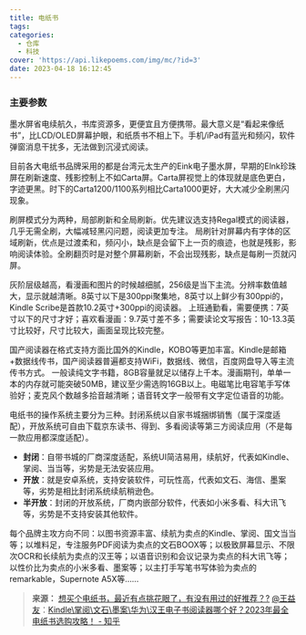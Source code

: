 ```yaml
---
title: 电纸书
tags:
categories:
  - 仓库
  - 科技
cover: 'https://api.likepoems.com/img/mc/?id=3'
date: 2023-04-18 16:12:45
---
```

<!--more-->

### 主要参数

墨水屏省电续航久，书库资源多，更便宜且方便携带。最大意义是“看起来像纸书”，比LCD/OLED屏幕护眼，和纸质书不相上下。手机/iPad有蓝光和频闪，软件弹窗消息干扰多，无法做到沉浸式阅读。

目前各大电纸书品牌采用的都是台湾元太生产的Eink电子墨水屏，早期的Elnk珍珠屏在刷新速度、残影控制上不如Carta屏。Carta屏视觉上的体现就是底色更白，字迹更黑。时下的Carta1200/1100系列相比Carta1000更好，大大减少全刷黑闪现象。

刷屏模式分为两种，局部刷新和全局刷新。优先建议选支持Regal模式的阅读器，几乎无需全刷，大幅减轻黑闪问题，阅读更加专注。
局刷针对屏幕内有字体的区域刷新，优点是过渡柔和，频闪小，缺点是会留下上一页的痕迹，也就是残影，影响阅读体验。全刷翻页时是对整个屏幕刷新，不会出现残影，缺点是每刷一页就闪屏。

灰阶层级越高，看漫画和图片的时候越细腻，256级是当下主流。分辨率数值越大，显示就越清晰。8英寸以下是300ppi聚集地，8英寸以上鲜少有300ppi的，Kindle Scribe是首款10.2英寸+300ppi的阅读器。
上班通勤看，需要便携：7英寸以下的尺寸才好；喜欢看漫画：9.7英寸差不多；需要读论文写报告：10-13.3英寸比较好，尺寸比较大，画面呈现比较完整。

国产阅读器在格式支持方面比国外的Kindle，KOBO等更加丰富。Kindle是邮箱+数据线传书，国产阅读器普遍都支持WiFi，数据线、微信，百度网盘导入等主流传书方式。
一般读纯文字书籍，8GB容量就足以储存上千本。漫画期刊，单单一本的内存就可能突破50MB，建议至少需选购16GB以上。电磁笔比电容笔手写体验好；麦克风个数越多拾音越清晰；语音转文字一般带有文字定位语音的功能。

电纸书的操作系统主要分为三种。封闭系统以自家书城捆绑销售（属于深度适配），开放系统可自由下载京东读书、得到、多看阅读等第三方阅读应用（不是每一款应用都深度适配）。
-   **封闭**：自带书城的厂商深度适配，系统UI简洁易用，续航好，代表如Kindle、掌阅、当当等，劣势是无法安装应用。
-   **开放**：就是安卓系统，支持安装软件，可玩性高，代表如文石、海信、墨案等，劣势是相比封闭系统续航稍逊色。
-   **半开放**：封闭的开放系统，厂商内嵌部分软件，代表如小米多看、科大讯飞等，劣势是不支持安装其他软件。

每个品牌主攻方向不同：以图书资源丰富、续航为卖点的Kindle、掌阅、国文当当等；以堆料足，专注服务PDF阅读为卖点的文石BOOX等；以极致屏幕显示、不限次OCR和长续航为卖点的汉王等；以语音识别和会议记录为卖点的科大讯飞等；以性价比为卖点的小米多看、墨案等；以主打手写笔书写体验为卖点的remarkable，Supernote A5X等……


>**来源：**
>[想买个电纸书，最近有点挑花眼了，有没有用过的好推荐？?](https://www.zhihu.com/question/542192039)
>[@王益友](https://www.zhihu.com/people/yi-you-du-shu-365)：[Kindle\掌阅\文石\墨案\华为\汉王电子书阅读器哪个好？2023年最全电纸书选购攻略！ - 知乎](https://zhuanlan.zhihu.com/p/245497746)
>